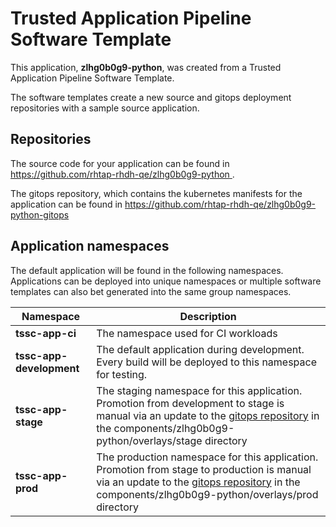 # Trusted Application Pipeline Software Template

This application, **zlhg0b0g9-python**, was created from a Trusted Application Pipeline Software Template.

The software templates create a new source and gitops deployment repositories with a sample source application. 

## Repositories

The source code for your application can be found in [https://github.com/rhtap-rhdh-qe/zlhg0b0g9-python ](https://github.com/rhtap-rhdh-qe/zlhg0b0g9-python ).
 
The gitops repository, which contains the kubernetes manifests for the application can be found in 
[https://github.com/rhtap-rhdh-qe/zlhg0b0g9-python-gitops ](https://github.com/rhtap-rhdh-qe/zlhg0b0g9-python-gitops ) 

## Application namespaces 

The default application will be found in the following namespaces. Applications can be deployed into unique namespaces or multiple software templates can also bet generated into the same group namespaces.  

|  Namespace   |  Description   |  
| -------- | -------- |
| **tssc-app-ci** | The namespace used for CI workloads |
| **tssc-app-development** | The default application during development. Every build will be deployed to this namespace for testing. |
| **tssc-app-stage** | The staging namespace for this application. Promotion from development to stage is manual via an update to the [gitops repository](https://github.com/rhtap-rhdh-qe/zlhg0b0g9-python-gitops ) in the components/zlhg0b0g9-python/overlays/stage directory |
| **tssc-app-prod** | The production namespace for this application. Promotion from stage to production is manual via an update to the [gitops repository](https://github.com/rhtap-rhdh-qe/zlhg0b0g9-python-gitops ) in the components/zlhg0b0g9-python/overlays/prod directory |